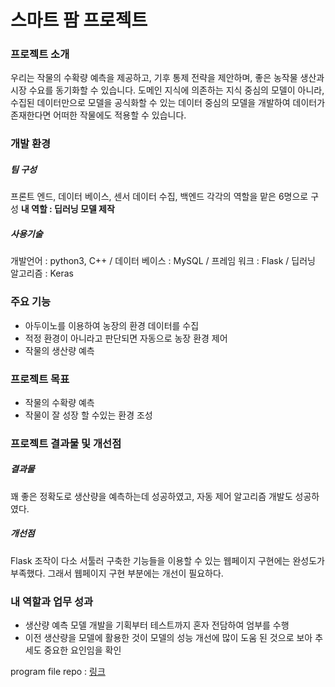 # 스마트 팜 프로젝트

### 프로젝트 소개
우리는 작물의 수확량 예측을 제공하고, 기후 통제 전략을 제안하며, 좋은 농작물 생산과 시장 수요를 동기화할 수 있습니다.
도메인 지식에 의존하는 지식 중심의 모델이 아니라, 수집된 데이터만으로 모델을 공식화할 수 있는 데이터 중심의 모델을 개발하여 데이터가 존재한다면 어떠한 작물에도 적용할 수 있습니다.


### 개발 환경
##### 팀 구성
프론트 엔드, 데이터 베이스, 센서 데이터 수집, 백엔드 각각의 역할을 맡은 6명으로 구성
**내 역할 : 딥러닝 모델 제작**
##### 사용기술
개발언어 : python3, C++ / 데이터 베이스 : MySQL / 프레임 워크 : Flask / 딥러닝 알고리즘 : Keras

### 주요 기능
* 아두이노를 이용하여 농장의 환경 데이터를 수집
* 적정 환경이 아니라고 판단되면 자동으로 농장 환경 제어
* 작물의 생산량 예측

### 프로젝트 목표
* 작물의 수확량 예측
* 작물이 잘 성장 할 수있는 환경 조성

### 프로젝트 결과물 및 개선점
##### 결과물
꽤 좋은 정확도로 생산량을 예측하는데 성공하였고, 자동 제어 알고리즘 개발도 성공하였다. 
##### 개선점
 Flask 조작이 다소 서툴러 구축한 기능들을 이용할 수 있는 웹페이지 구현에는 완성도가 부족했다. 그래서 웹페이지 구현 부분에는 개선이 필요하다. 

### 내 역할과 업무 성과
* 생산량 예측 모델 개발을 기획부터 테스트까지 혼자 전담하여 엄부를 수행
* 이전 생산량을 모델에 활용한 것이 모델의 성능 개선에 많이 도움 된 것으로 보아 추세도 중요한 요인임을 확인


program file repo : [링크](https://github.com/sexymonster/Projects/new/main/TeamProject)
